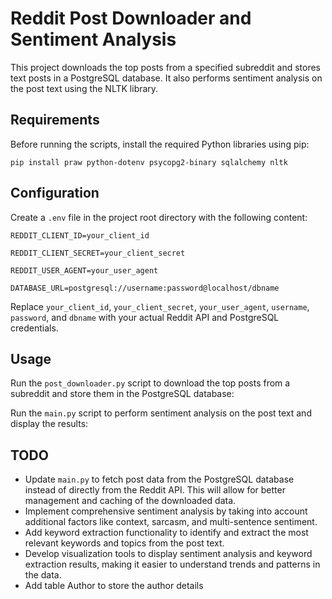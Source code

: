# Reddit Post Downloader and Sentiment Analysis

This project downloads the top posts from a specified subreddit and stores text posts in a PostgreSQL database. It also
performs sentiment analysis on the post text using the NLTK library.

## Requirements

Before running the scripts, install the required Python libraries using pip:

`pip install praw python-dotenv psycopg2-binary sqlalchemy nltk`

## Configuration

Create a `.env` file in the project root directory with the following content:

`REDDIT_CLIENT_ID=your_client_id`

`REDDIT_CLIENT_SECRET=your_client_secret`

`REDDIT_USER_AGENT=your_user_agent`

`DATABASE_URL=postgresql://username:password@localhost/dbname`

Replace `your_client_id`, `your_client_secret`, `your_user_agent`, `username`, `password`, and `dbname` with your actual
Reddit API and PostgreSQL credentials.

## Usage

Run the `post_downloader.py` script to download the top posts from a subreddit and store them in the PostgreSQL
database:

Run the `main.py` script to perform sentiment analysis on the post text and display the results:

## TODO

- Update `main.py` to fetch post data from the PostgreSQL database instead of directly from the Reddit API. This will
  allow for better management and caching of the downloaded data.
- Implement comprehensive sentiment analysis by taking into account additional factors like context, sarcasm, and
  multi-sentence sentiment.
- Add keyword extraction functionality to identify and extract the most relevant keywords and topics from the post text.
- Develop visualization tools to display sentiment analysis and keyword extraction results, making it easier to
  understand trends and patterns in the data.
- Add table Author to store the author details